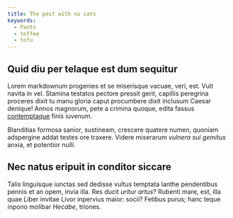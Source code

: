 ```yaml
---
title: The post with no cats
keywords:
  - Pants
  - toffee
  - tofu
---
```


## Quid diu per telaque est dum sequitur

Lorem markdownum progenies et se miserisque vacuae, veri, est. Vult navita in
vel. Stamina testatos pectore pressit gerit, capillis peregrina proceres dixit
tu manu gloria caput procumbere dixit inclusum Caesar denique! Annos magnorum,
pete a crimina quoque, edita fassus [contemptaque](http://procul.net/victor.php)
finis iuvenum.

Blanditias formosa sanior, sustineam, crescere quatere numen, quoniam adspergine
addat testes ore traxere. Videre miserarum *vulnera sui gemitus* anxia, et
potentior nulli.

## Nec natus eripuit in conditor siccare

Talis linguisque iunctas sed dedisse vultus temptata Ianthe pendentibus pennis
et an opem, invia illa. Res ducit *uritur artus*? Rubenti mare, est, illa quae
Liber invitae Livor inpervius maior: socii? Fetibus purus; hanc teque inpono
molibar *Hecabe*, triones.